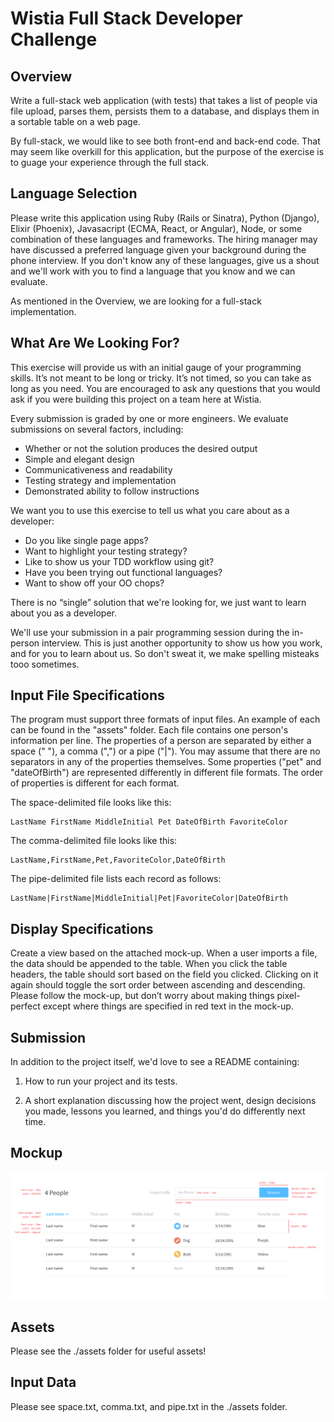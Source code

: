 # Wistia Full Stack Developer Challenge

## Overview

Write a full-stack web application (with tests) that takes a list of people via file upload, parses them, persists them to a database, and displays them in a sortable table on a web page.

By full-stack, we would like to see both front-end and back-end code.  That may seem like overkill for this application, but the purpose of the exercise is to guage your experience through the full stack.

## Language Selection

Please write this application using Ruby (Rails or Sinatra), Python (Django), Elixir (Phoenix), Javasacript (ECMA, React, or Angular), Node, or some combination of these languages and frameworks. The hiring manager may have discussed a preferred language given your background during the phone interview. If you don't know any of these languages, give us a shout and we'll work with you to find a language that you know and we can evaluate.

As mentioned in the Overview, we are looking for a full-stack implementation.

## What Are We Looking For?

This exercise will provide us with an initial gauge of your programming skills. It’s not meant to be long or tricky. It’s not timed, so you can take as long as you need. You are encouraged to ask any questions that you would ask if you were building this project on a team here at Wistia.

Every submission is graded by one or more engineers. We evaluate submissions on several factors, including:

* Whether or not the solution produces the desired output
* Simple and elegant design
* Communicativeness and readability
* Testing strategy and implementation
* Demonstrated ability to follow instructions

We want you to use this exercise to tell us what you care about as a developer:

* Do you like single page apps?
* Want to highlight your testing strategy?
* Like to show us your TDD workflow using git?
* Have you been trying out functional languages?
* Want to show off your OO chops?

There is no “single” solution that we're looking for, we just want to learn about you as a developer.

We'll use your submission in a pair programming session during the in-person interview.  This is just another opportunity to show us how you work, and for you to learn about us.  So don't sweat it, we make spelling misteaks tooo sometimes.

## Input File Specifications

The program must support three formats of input files. An example of each can be found in the "assets" folder. Each file contains one person's information per line. The properties of a person are separated by either a space (" "), a comma (",") or a pipe ("|"). You may assume that there are no separators in any of the properties themselves. Some properties ("pet" and "dateOfBirth") are represented differently in different file formats. The order of properties is different for each format.

The space-delimited file looks like this:

    LastName FirstName MiddleInitial Pet DateOfBirth FavoriteColor

The comma-delimited file looks like this:

    LastName,FirstName,Pet,FavoriteColor,DateOfBirth

The pipe-delimited file lists each record as follows:

    LastName|FirstName|MiddleInitial|Pet|FavoriteColor|DateOfBirth

## Display Specifications

Create a view based on the attached mock-up. When a user imports a file, the data should be appended to the table. When you click the table headers, the table should sort based on the field you clicked. Clicking on it again should toggle the sort order between ascending and descending. Please follow the mock-up, but don’t worry about making things pixel-perfect except where things are specified in red text in the mock-up.

## Submission

In addition to the project itself, we'd love to see a README containing:

1. How to run your project and its tests.

2. A short explanation discussing how the project went, design decisions you made, lessons you learned, and things you'd do differently next time.

## Mockup

![](assets/growth-eng-test_notes.png)

## Assets

Please see the ./assets folder for useful assets!

## Input Data

Please see space.txt, comma.txt, and pipe.txt in the ./assets folder.
